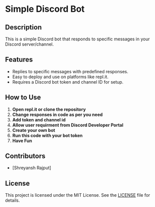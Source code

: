 # Simple Discord Bot

## Description
This is a simple Discord bot that responds to specific messages in your Discord server/channel.

## Features
- Replies to specific messages with predefined responses.
- Easy to deploy and use on platforms like repl.it.
- Requires a Discord bot token and channel ID for setup.

## How to Use
1. **Open repl.it or clone the repository**
2. **Change responses in code as per you need**
3. **Add token and channel id**
4. **Allow user requirment from Discord Developer Portal**
5. **Create your own bot**
6. **Run this code with your bot token**
7. **Have Fun**

## Contributors
- [Shreyansh Rajput]

## License
This project is licensed under the MIT License. See the [LICENSE](LICENSE) file for details.
